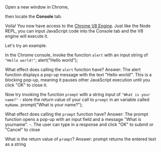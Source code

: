 Open a new window in Chrome,

then locate the **Console** tab.

Voila! You now have access to the [Chrome V8 Engine](https://www.cloudflare.com/en-gb/learning/serverless/glossary/what-is-chrome-v8/).
Just like the Node REPL, you can input JavaScript code into the Console tab and the V8 engine will execute it.

Let's try an example.

In the Chrome console,
invoke the function `alert` with an input string of `"Hello world!"`;
alert("Hello world");

What effect does calling the `alert` function have?
Answer:  The alert function displays a pop-up message with the text "Hello world!". 
        This is a blocking   pop-up, meaning it pauses other JavaScript execution until you click "OK" to close it.

Now try invoking the function `prompt` with a string input of `"What is your name?"` - store the return value of your call to `prompt` in an variable called `myName`.
prompt("What is your name?");


What effect does calling the `prompt` function have?
Answer: The prompt function opens a pop-up with an input field and a message "What is yourname".        -.      The user can type in a response and click "OK" to submit or "Cancel" to close

What is the return value of `prompt`?
Answer:  prompt returns the entered text as a string